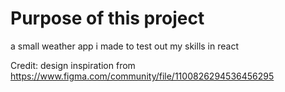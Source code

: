 # Purpose of this project

a small weather app i made to test out my skills in react

Credit:
design inspiration from
https://www.figma.com/community/file/1100826294536456295